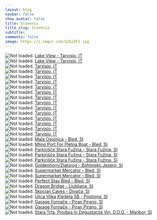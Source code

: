 ```yaml
---
layout: blog
navbar: false
show_avatar: false
title: Slovenia
title_slug: Slovenia
subtitle: 
comments: false
image: https://i.imgur.com/G2GzEPJ.jpg
---
```


<div class="img-container">
  <img src="https://i.imgur.com/m75o3T1.jpg" alt="Not loaded." class="center-block">
  <a href="https://www.google.com/maps/search/?api=1&query=46.4219853,13.5958023" target="_blank">
    <span class="img-caption-corner" style="display: inline;">Lake View - Tarvisio, IT</span>
  </a>  
</div> 


<div class="img-container">
  <img src="https://i.imgur.com/R4Gz2v1.jpg" alt="Not loaded." class="center-block">
  <a href="https://www.google.com/maps/search/?api=1&query=46.4077056,13.6035600" target="_blank">
    <span class="img-caption-corner" style="display: inline;">Lake View - Tarvisio, IT</span>
  </a>  
</div> 


<div class="img-container">
  <img src="https://i.imgur.com/pQJI0Ne.jpg" alt="Not loaded." class="center-block">
  <a href="https://www.google.com/maps/search/?api=1&query=46.3374146,13.6455396" target="_blank">
    <span class="img-caption-corner" style="display: inline;">Tarvisio, IT</span>
  </a>  
</div> 


<div class="img-container">
  <img src="https://i.imgur.com/3U4Vx8n.jpg" alt="Not loaded." class="center-block">
  <a href="https://www.google.com/maps/search/?api=1&query=46.3361296,13.6461516" target="_blank">
    <span class="img-caption-corner" style="display: inline;">Tarvisio, IT</span>
  </a>  
</div> 


<div class="img-container">
  <img src="https://i.imgur.com/G2GzEPJ.jpg" alt="Not loaded." class="center-block">
  <a href="https://www.google.com/maps/search/?api=1&query=46.3361296,13.6461516" target="_blank">
    <span class="img-caption-corner" style="display: inline;">Tarvisio, IT</span>
  </a>  
</div> 


<div class="img-container">
  <img src="https://i.imgur.com/OZ9aqd2.jpg" alt="Not loaded." class="center-block">
  <a href="https://www.google.com/maps/search/?api=1&query=46.3361296,13.6461516" target="_blank">
    <span class="img-caption-corner" style="display: inline;">Tarvisio, IT</span>
  </a>  
</div> 


<div class="img-container">
  <img src="https://i.imgur.com/DMjomYO.jpg" alt="Not loaded." class="center-block">
  <a href="https://www.google.com/maps/search/?api=1&query=46.3422806,13.6676680" target="_blank">
    <span class="img-caption-corner" style="display: inline;">Tarvisio, IT</span>
  </a>  
</div> 


<div class="img-container">
  <img src="https://i.imgur.com/56jvNq8.jpg" alt="Not loaded." class="center-block">
  <a href="https://www.google.com/maps/search/?api=1&query=46.3855965,13.7518844" target="_blank">
    <span class="img-caption-corner" style="display: inline;">Tarvisio, IT</span>
  </a>  
</div> 


<div class="img-container">
  <img src="https://i.imgur.com/p3uqUzn.jpg" alt="Not loaded." class="center-block">
  <a href="https://www.google.com/maps/search/?api=1&query=46.3855965,13.7518844" target="_blank">
    <span class="img-caption-corner" style="display: inline;">Tarvisio, IT</span>
  </a>  
</div> 


<div class="img-container">
  <img src="https://i.imgur.com/hWhEaaL.jpg" alt="Not loaded." class="center-block">
  <a href="https://www.google.com/maps/search/?api=1&query=46.3855965,13.7518844" target="_blank">
    <span class="img-caption-corner" style="display: inline;">Tarvisio, IT</span>
  </a>  
</div> 


<div class="img-container">
  <img src="https://i.imgur.com/mYgupNO.jpg" alt="Not loaded." class="center-block">
  <a href="https://www.google.com/maps/search/?api=1&query=46.3855965,13.7518844" target="_blank">
    <span class="img-caption-corner" style="display: inline;">Tarvisio, IT</span>
  </a>  
</div> 


<div class="img-container">
  <img src="https://i.imgur.com/yRoU34L.jpg" alt="Not loaded." class="center-block">
  <a href="https://www.google.com/maps/search/?api=1&query=46.3855965,13.7518844" target="_blank">
    <span class="img-caption-corner" style="display: inline;">Tarvisio, IT</span>
  </a>  
</div> 


<div class="img-container">
  <img src="https://i.imgur.com/klHt1FI.jpg" alt="Not loaded." class="center-block">
  <a href="https://www.google.com/maps/search/?api=1&query=46.4002631,13.7442511" target="_blank">
    <span class="img-caption-corner" style="display: inline;">Tarvisio, IT</span>
  </a>  
</div> 


<div class="img-container">
  <img src="https://i.imgur.com/YL9lt9v.jpg" alt="Not loaded." class="center-block">
  <a href="https://www.google.com/maps/search/?api=1&query=46.4073456,13.7436089" target="_blank">
    <span class="img-caption-corner" style="display: inline;">Tarvisio, IT</span>
  </a>  
</div> 


<div class="img-container">
  <img src="https://i.imgur.com/zvzbRBr.jpg" alt="Not loaded." class="center-block">
  <a href="https://www.google.com/maps/search/?api=1&query=46.4392636,13.7482877" target="_blank">
    <span class="img-caption-corner" style="display: inline;">Tarvisio, IT</span>
  </a>  
</div> 


<div class="img-container">
  <img src="https://i.imgur.com/S8ENIqb.jpg" alt="Not loaded." class="center-block">
  <a href="https://www.google.com/maps/search/?api=1&query=46.4878257,13.7895955" target="_blank">
    <span class="img-caption-corner" style="display: inline;">Tarvisio, IT</span>
  </a>  
</div> 


<div class="img-container">
  <img src="https://i.imgur.com/xi3g7u2.jpg" alt="Not loaded." class="center-block">
  <a href="https://www.google.com/maps/search/?api=1&query=46.3568324,14.0823725" target="_blank">
    <span class="img-caption-corner" style="display: inline;">Mala Osojnica - Bled, SI</span>
  </a>  
</div> 


<div class="img-container">
  <img src="https://i.imgur.com/n8Tu3lq.jpg" alt="Not loaded." class="center-block">
  <a href="https://www.google.com/maps/search/?api=1&query=46.3642112,14.1052623" target="_blank">
    <span class="img-caption-corner" style="display: inline;">Mlino Port For Pletna Boat - Bled, SI</span>
  </a>  
</div> 


<div class="img-container">
  <img src="https://i.imgur.com/H69pJlE.jpg" alt="Not loaded." class="center-block">
  <a href="https://www.google.com/maps/search/?api=1&query=46.3203306,13.8852861" target="_blank">
    <span class="img-caption-corner" style="display: inline;">Parkirišče Stara Fužina - Stara Fužina, SI</span>
  </a>  
</div> 


<div class="img-container">
  <img src="https://i.imgur.com/GlWGHcu.jpg" alt="Not loaded." class="center-block">
  <a href="https://www.google.com/maps/search/?api=1&query=46.3304444,13.8757333" target="_blank">
    <span class="img-caption-corner" style="display: inline;">Parkirišče Stara Fužina - Stara Fužina, SI</span>
  </a>  
</div> 


<div class="img-container">
  <img src="https://i.imgur.com/0EwVVjM.jpg" alt="Not loaded." class="center-block">
  <a href="https://www.google.com/maps/search/?api=1&query=46.3016194,13.8855361" target="_blank">
    <span class="img-caption-corner" style="display: inline;">Parkirišče Stara Fužina - Stara Fužina, SI</span>
  </a>  
</div> 


<div class="img-container">
  <img src="https://i.imgur.com/Ifh69MN.jpg" alt="Not loaded." class="center-block">
  <a href="https://www.google.com/maps/search/?api=1&query=46.2773694,13.8843333" target="_blank">
    <span class="img-caption-corner" style="display: inline;">Goldenhorn/Zlatorog - Bohinjsko Jezero, SI</span>
  </a>  
</div> 


<div class="img-container">
  <img src="https://i.imgur.com/U5RNYPG.jpg" alt="Not loaded." class="center-block">
  <a href="https://www.google.com/maps/search/?api=1&query=46.3671510,14.1113869" target="_blank">
    <span class="img-caption-corner" style="display: inline;">Supermarket Mercator - Bled, SI</span>
  </a>  
</div> 


<div class="img-container">
  <img src="https://i.imgur.com/tlFeycv.jpg" alt="Not loaded." class="center-block">
  <a href="https://www.google.com/maps/search/?api=1&query=46.3657328,14.1080983" target="_blank">
    <span class="img-caption-corner" style="display: inline;">Supermarket Mercator - Bled, SI</span>
  </a>  
</div> 


<div class="img-container">
  <img src="https://i.imgur.com/TLIxQr1.jpg" alt="Not loaded." class="center-block">
  <a href="https://www.google.com/maps/search/?api=1&query=46.3702083,14.1243333" target="_blank">
    <span class="img-caption-corner" style="display: inline;">Perfect Stay Bled - Bled, SI</span>
  </a>  
</div> 


<div class="img-container">
  <img src="https://i.imgur.com/y7eCvIV.jpg" alt="Not loaded." class="center-block">
  <a href="https://www.google.com/maps/search/?api=1&query=46.0518750,14.5084722" target="_blank">
    <span class="img-caption-corner" style="display: inline;">Dragon Bridge - Ljubljana, SI</span>
  </a>  
</div> 


<div class="img-container">
  <img src="https://i.imgur.com/NhOnNVJ.jpg" alt="Not loaded." class="center-block">
  <a href="https://www.google.com/maps/search/?api=1&query=45.6548131,13.9626683" target="_blank">
    <span class="img-caption-corner" style="display: inline;">Skocjan Caves - Divača, SI</span>
  </a>  
</div> 


<div class="img-container">
  <img src="https://i.imgur.com/x6HOgNb.jpg" alt="Not loaded." class="center-block">
  <a href="https://www.google.com/maps/search/?api=1&query=45.7794654,14.2164480" target="_blank">
    <span class="img-caption-corner" style="display: inline;">Ulica Vilka Kledeta 5B - Postojna, SI</span>
  </a>  
</div> 


<div class="img-container">
  <img src="https://i.imgur.com/cJjJmll.jpg" alt="Not loaded." class="center-block">
  <a href="https://www.google.com/maps/search/?api=1&query=45.5139812,13.5888387" target="_blank">
    <span class="img-caption-corner" style="display: inline;">Garage Fornače - Piran Pirano, SI</span>
  </a>  
</div> 


<div class="img-container">
  <img src="https://i.imgur.com/c73SML8.jpg" alt="Not loaded." class="center-block">
  <a href="https://www.google.com/maps/search/?api=1&query=45.5212191,13.5672039" target="_blank">
    <span class="img-caption-corner" style="display: inline;">Garage Fornače - Piran Pirano, SI</span>
  </a>  
</div> 


<div class="img-container">
  <img src="https://i.imgur.com/5ZWcJuw.jpg" alt="Not loaded." class="center-block">
  <a href="https://www.google.com/maps/search/?api=1&query=46.5580889,15.6449694" target="_blank">
    <span class="img-caption-corner" style="display: inline;">Stara Trta, Prodaja In Degustacija Vin, D.O.O. - Maribor, SI</span>
  </a>  
</div> 

